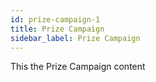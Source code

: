 ```yaml
---
id: prize-campaign-1
title: Prize Campaign
sidebar_label: Prize Campaign
---
```


This the Prize Campaign content
